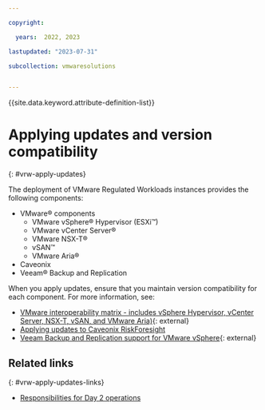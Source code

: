 ```yaml
---

copyright:

  years:  2022, 2023

lastupdated: "2023-07-31"

subcollection: vmwaresolutions


---
```


{{site.data.keyword.attribute-definition-list}}

# Applying updates and version compatibility
{: #vrw-apply-updates}

The deployment of VMware Regulated Workloads instances provides the following components:

* VMware® components
    * VMware vSphere® Hypervisor (ESXi™)
    * VMware vCenter Server®
    * VMware NSX-T®
    * vSAN™
    * VMware Aria®
* Caveonix
* Veeam® Backup and Replication

When you apply updates, ensure that you maintain version compatibility for each component. For more information, see:

* [VMware interoperability matrix - includes vSphere Hypervisor, vCenter Server, NSX-T, vSAN, and VMware Aria)](https://interopmatrix.vmware.com/Interoperability?col=1,&row=2,%26670,%26175,%2688,%26116,&isHideGenSupported=true&isHideTechSupported=true&isHideCompatible=false&isHideNTCompatible=false&isHideIncompatible=true&isHideNotSupported=true&isCollection=false){: external}
* [Applying updates to Caveonix RiskForesight](/docs/vmwaresolutions?topic=vmwaresolutions-managingcaveonix#managingcaveonix-update)
* [Veeam Backup and Replication support for VMware vSphere](https://www.veeam.com/kb2443){: external}

## Related links
{: #vrw-apply-updates-links}

* [Responsibilities for Day 2 operations](/docs/vmwaresolutions?topic=vmwaresolutions-opsprocs-responsibilities)
